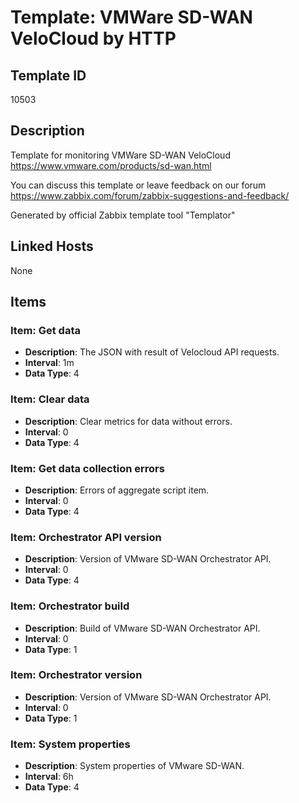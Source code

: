 # Template: VMWare SD-WAN VeloCloud by HTTP

## Template ID
10503

## Description
Template for monitoring VMWare SD-WAN VeloCloud https://www.vmware.com/products/sd-wan.html

You can discuss this template or leave feedback on our forum https://www.zabbix.com/forum/zabbix-suggestions-and-feedback/

Generated by official Zabbix template tool "Templator"

## Linked Hosts
None

## Items

### Item: Get data
- **Description**: The JSON with result of Velocloud API requests.
- **Interval**: 1m
- **Data Type**: 4

### Item: Clear data
- **Description**: Clear metrics for data without errors.
- **Interval**: 0
- **Data Type**: 4

### Item: Get data collection errors
- **Description**: Errors of aggregate script item.
- **Interval**: 0
- **Data Type**: 4

### Item: Orchestrator API version
- **Description**: Version of VMware SD-WAN Orchestrator API.
- **Interval**: 0
- **Data Type**: 4

### Item: Orchestrator build
- **Description**: Build of VMware SD-WAN Orchestrator API.
- **Interval**: 0
- **Data Type**: 1

### Item: Orchestrator version
- **Description**: Version of VMware SD-WAN Orchestrator API.
- **Interval**: 0
- **Data Type**: 1

### Item: System properties
- **Description**: System properties of VMware SD-WAN.
- **Interval**: 6h
- **Data Type**: 4

